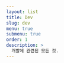 ```yaml
---
layout: list
title: Dev
slug: dev
menu: true
submenu: true
order: 1
description: >
  개발에 관련된 모든 것. 
---
```

